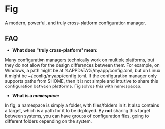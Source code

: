 # Fig

A modern, powerful, and truly cross-platform configuration manager.

## FAQ

- **What does "truly cross-platform" mean:**

Many configuration managers technically work on multiple platforms, but they do not allow
for the design differences between them. For example, on Windows, a path might be at %APPDATA%/myapp/config.toml,
but on Linux it might be ~/.config/myapp/config.toml. If the configuration manager only supports paths from $HOME, then
it is
not simple and intuitive to share this configuration between platforms. Fig solves this with namespaces.

- **What is a _namespace_:**

In fig, a namespace is simply a folder, with files/folders in it. It also contains a target, which is a path for it to
be deployed. By **not** sharing this target between systems, you can have groups of configuration files, going to
different folders depending on the system.